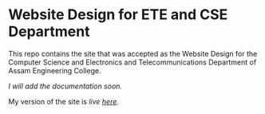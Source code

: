 # Website Design for ETE and CSE Department

This repo contains the site that was accepted as the Website Design for the Computer Science and Electronics and Telecommunications Department of Assam Engineering College.

*I will add the documentation soon.*

My version of the site is *live [here](https://dewdrop.000webhostapp.com/)*.